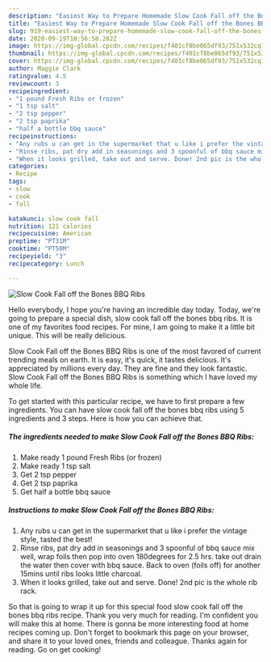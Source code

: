 ```yaml
---
description: "Easiest Way to Prepare Homemade Slow Cook Fall off the Bones BBQ Ribs"
title: "Easiest Way to Prepare Homemade Slow Cook Fall off the Bones BBQ Ribs"
slug: 919-easiest-way-to-prepare-homemade-slow-cook-fall-off-the-bones-bbq-ribs
date: 2020-09-19T10:56:58.282Z
image: https://img-global.cpcdn.com/recipes/f401cf8be065df93/751x532cq70/slow-cook-fall-off-the-bones-bbq-ribs-recipe-main-photo.jpg
thumbnail: https://img-global.cpcdn.com/recipes/f401cf8be065df93/751x532cq70/slow-cook-fall-off-the-bones-bbq-ribs-recipe-main-photo.jpg
cover: https://img-global.cpcdn.com/recipes/f401cf8be065df93/751x532cq70/slow-cook-fall-off-the-bones-bbq-ribs-recipe-main-photo.jpg
author: Maggie Clark
ratingvalue: 4.5
reviewcount: 3
recipeingredient:
- "1 pound Fresh Ribs or frozen"
- "1 tsp salt"
- "2 tsp pepper"
- "2 tsp paprika"
- "half a bottle bbq sauce"
recipeinstructions:
- "Any rubs u can get in the supermarket that u like i prefer the vintage style, tasted the best!"
- "Rinse ribs, pat dry add in seasonings and 3 spoonful of bbq sauce mix well, wrap foils then pop into oven 180degrees for 2.5 hrs. take out drain the water then cover with bbq sauce. Back to oven (foils off) for another 15mins until ribs looks little charcoal."
- "When it looks grilled, take out and serve. Done! 2nd pic is the whole rib rack."
categories:
- Recipe
tags:
- slow
- cook
- fall

katakunci: slow cook fall 
nutrition: 121 calories
recipecuisine: American
preptime: "PT31M"
cooktime: "PT50M"
recipeyield: "3"
recipecategory: Lunch

---
```



![Slow Cook Fall off the Bones BBQ Ribs](https://img-global.cpcdn.com/recipes/f401cf8be065df93/751x532cq70/slow-cook-fall-off-the-bones-bbq-ribs-recipe-main-photo.jpg)

Hello everybody, I hope you're having an incredible day today. Today, we're going to prepare a special dish, slow cook fall off the bones bbq ribs. It is one of my favorites food recipes. For mine, I am going to make it a little bit unique. This will be really delicious.



Slow Cook Fall off the Bones BBQ Ribs is one of the most favored of current trending meals on earth. It is easy, it's quick, it tastes delicious. It's appreciated by millions every day. They are fine and they look fantastic. Slow Cook Fall off the Bones BBQ Ribs is something which I have loved my whole life.


To get started with this particular recipe, we have to first prepare a few ingredients. You can have slow cook fall off the bones bbq ribs using 5 ingredients and 3 steps. Here is how you can achieve that.

<!--inarticleads1-->

##### The ingredients needed to make Slow Cook Fall off the Bones BBQ Ribs:

1. Make ready 1 pound Fresh Ribs (or frozen)
1. Make ready 1 tsp salt
1. Get 2 tsp pepper
1. Get 2 tsp paprika
1. Get half a bottle bbq sauce




<!--inarticleads2-->

##### Instructions to make Slow Cook Fall off the Bones BBQ Ribs:

1. Any rubs u can get in the supermarket that u like i prefer the vintage style, tasted the best!
1. Rinse ribs, pat dry add in seasonings and 3 spoonful of bbq sauce mix well, wrap foils then pop into oven 180degrees for 2.5 hrs. take out drain the water then cover with bbq sauce. Back to oven (foils off) for another 15mins until ribs looks little charcoal.
1. When it looks grilled, take out and serve. Done! 2nd pic is the whole rib rack.




So that is going to wrap it up for this special food slow cook fall off the bones bbq ribs recipe. Thank you very much for reading. I'm confident you will make this at home. There is gonna be more interesting food at home recipes coming up. Don't forget to bookmark this page on your browser, and share it to your loved ones, friends and colleague. Thanks again for reading. Go on get cooking!
